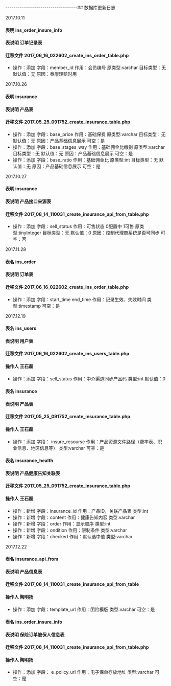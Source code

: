 -----------------------------------## 数据库更新日志


2017.10.11
#### 表明 ins_order_insure_info
#### 表说明 订单记录表
#### 迁移文件 2017_06_16_022602_create_ins_order_table.php
- 操作：添加  字段：member_id  作用：会员编号   原类型:varchar   目标类型：无   默认值：无  原因：泰康理赔时用


2017.10.26
#### 表明 insurance
#### 表说明 产品表
#### 迁移文件 2017_05_25_091752_create_insurance_table.php
- 操作：添加  字段：base_price  作用：基础保费   原类型:varchar   目标类型：无   默认值：无  原因：产品基础信息展示 可空：是
- 操作：添加  字段：base_stages_way  作用：基础佣金比缴别   原类型:varchar   目标类型：无   默认值：无  原因：产品基础信息展示 可空：是
- 操作：添加  字段：base_ratio  作用：基础佣金比   原类型:int   目标类型：无   默认值：无  原因：产品基础信息展示 可空：是

2017.10.27
#### 表明 insurance
#### 表说明 产品接口来源表
#### 迁移文件 2017_08_14_110031_create_insurance_api_from_table.php
- 操作：添加  字段：sell_status  作用：可售状态 0配置中 1可售  原类型:tinyInteger   目标类型：无   默认值：0  原因：控制代理商系统是否可同步 可空：否

2017.11.28
#### 表名 ins_order
#### 表说明 订单表
#### 迁移文件 2017_06_16_022602_create_ins_order_table.php
- 操作：添加  字段：start_time end_time  作用：记录生效、失效时间  类型:timestamp   可空：是

2017.12.19
#### 表名 ins_users
#### 表说明 用户表
#### 迁移文件 2017_06_16_022602_create_ins_users_table.php
#### 操作人  王石磊
- 操作：添加  字段：sell_status  作用：中介渠道同步产品码  类型:int   默认值：0

#### 表名 insurance
#### 表说明 产品表
#### 迁移文件 2017_05_25_091752_create_insurance_table.php
#### 操作人  王石磊
- 操作：添加  字段： insure_resourse  作用：产品资源文件路径（费率表、职业信息、地区信息等）  类型:varchar   可空：是

#### 表名 insurance_health
#### 表说明 产品健康告知关联表
#### 迁移文件 2017_05_25_091752_create_insurance_table.php
#### 操作人  王石磊
- 操作：新增  字段：insurance_id  作用：产品ID，关联产品表  类型:int
- 操作：新增  字段：content       作用：健康告知内容  类型:varchar   
- 操作：新增  字段：order         作用：显示顺序      类型:int   
- 操作：新增  字段：ondition      作用：限制条件      类型:varchar
- 操作：新增  字段：checked       作用：默认选中值    类型:varchar 

2017.12.22
#### 表名 insurance_api_from
#### 表说明 产品信息表
#### 迁移文件 2017_08_14_110031_create_insurance_api_from_table
#### 操作人  陶明扬
- 操作：添加  字段：template_url  作用：团险模版  类型:varchar  可空：是

#### 表名 ins_order_insure_info
#### 表说明 保险订单被保人信息表
#### 迁移文件 2017_08_14_110031_create_insurance_api_from_table.php
#### 操作人  陶明扬
- 操作：添加  字段： e_policy_url  作用：电子保单存放地址  类型:varchar   可空：是

